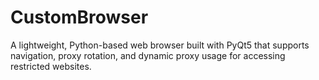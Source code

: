 # CustomBrowser
A lightweight, Python-based web browser built with PyQt5 that supports navigation, proxy rotation, and dynamic proxy usage for accessing restricted websites.
